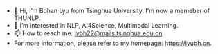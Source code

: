 - 👋 Hi, I’m Bohan Lyu from Tsinghua University. I'm now a memeber of THUNLP.
- 👀 I’m interested in NLP, AI4Science, Multimodal Learning.
- 📫 How to reach me: lvbh22@mails.tsinghua.edu.cn
- For more information, please refer to my homepage: https://lyubh.cn.
<!---
Imbernoulli/Imbernoulli is a ✨ special ✨ repository because its `README.md` (this file) appears on your GitHub profile.
You can click the Preview link to take a look at your changes.
--->
